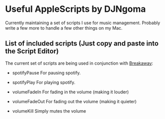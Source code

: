 # Useful AppleScripts by DJNgoma

Currently maintaining a set of scripts I use for music management. Probably write a few more to handle a few other things on my Mac.

## List of included scripts (Just copy and paste into the Script Editor)

The current set of scripts are being used in conjunction with [Breakaway](https://github.com/steakknife/breakaway):

- spotifyPause
For pausing spotify.

- spotifyPlay
For playing spotify.

- volumeFadeIn
For fading in the volume (making it louder)

- volumeFadeOut
For fading out the volume (making it quieter)

- volumeKill
Simply mutes the volume